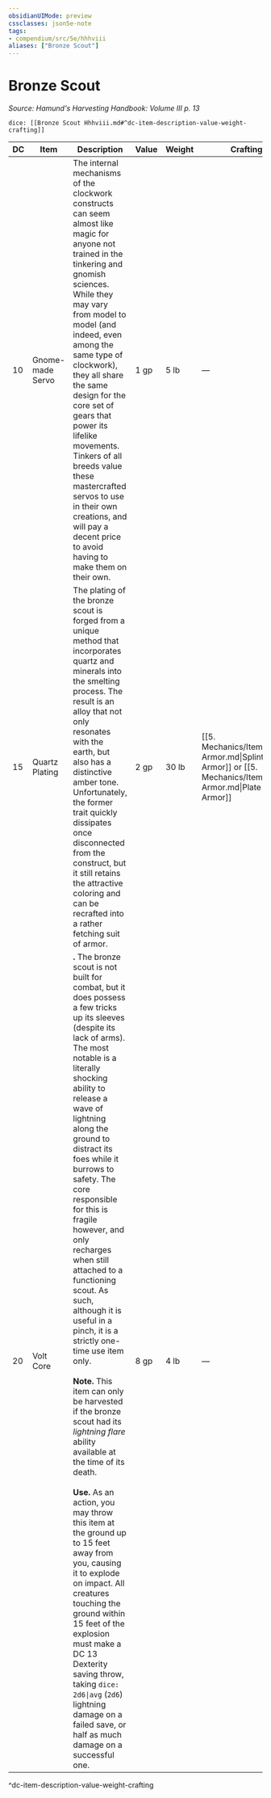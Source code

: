 ```yaml
---
obsidianUIMode: preview
cssclasses: json5e-note
tags:
- compendium/src/5e/hhhviii
aliases: ["Bronze Scout"]
---
```

# Bronze Scout
*Source: Hamund's Harvesting Handbook: Volume III p. 13* 

`dice: [[Bronze Scout Hhhviii.md#^dc-item-description-value-weight-crafting]]`

| DC | Item | Description | Value | Weight | Crafting |
|----|------|-------------|-------|--------|----------|
| 10 | Gnome-made Servo | The internal mechanisms of the clockwork constructs can seem almost like magic for anyone not trained in the tinkering and gnomish sciences. While they may vary from model to model (and indeed, even among the same type of clockwork), they all share the same design for the core set of gears that power its lifelike movements. Tinkers of all breeds value these mastercrafted servos to use in their own creations, and will pay a decent price to avoid having to make them on their own. | 1 gp | 5 lb | — |
| 15 | Quartz Plating | The plating of the bronze scout is forged from a unique method that incorporates quartz and minerals into the smelting process. The result is an alloy that not only resonates with the earth, but also has a distinctive amber tone. Unfortunately, the former trait quickly dissipates once disconnected from the construct, but it still retains the attractive coloring and can be recrafted into a rather fetching suit of armor. | 2 gp | 30 lb | [[5. Mechanics/Items/Splint Armor.md\|Splint Armor]] or [[5. Mechanics/Items/Plate Armor.md\|Plate Armor]] |
| 20 | Volt Core | **.** The bronze scout is not built for combat, but it does possess a few tricks up its sleeves (despite its lack of arms). The most notable is a literally shocking ability to release a wave of lightning along the ground to distract its foes while it burrows to safety. The core responsible for this is fragile however, and only recharges when still attached to a functioning scout. As such, although it is useful in a pinch, it is a strictly one-time use item only.<br /><br />**Note.** This item can only be harvested if the bronze scout had its *lightning flare* ability available at the time of its death.<br /><br />**Use.** As an action, you may throw this item at the ground up to 15 feet away from you, causing it to explode on impact. All creatures touching the ground within 15 feet of the explosion must make a DC 13 Dexterity saving throw, taking `dice: 2d6\|avg` (`2d6`) lightning damage on a failed save, or half as much damage on a successful one. | 8 gp | 4 lb | — |
^dc-item-description-value-weight-crafting